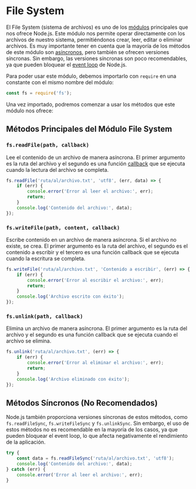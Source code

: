 # File System

El File System (sistema de archivos) es uno de los [módulos](Módulos.md) principales que nos ofrece Node.js. Este módulo nos permite operar directamente con los archivos de nuestro sistema, permitiéndonos crear, leer, editar o eliminar archivos. Es muy importante tener en cuenta que la mayoría de los métodos de este módulo son [asíncronos](Asincronía.md), pero también se ofrecen versiones síncronas. Sin embargo, las versiones síncronas son poco recomendables, ya que pueden bloquear el [event loop](Event%20Loop.md) de Node.js.

Para poder usar este módulo, debemos importarlo con `require` en una constante con el mismo nombre del módulo:

```js
const fs = require('fs');
```

Una vez importado, podremos comenzar a usar los métodos que este módulo nos ofrece:

## Métodos Principales del Módulo File System

### `fs.readFile(path, callback)`

Lee el contenido de un archivo de manera asíncrona. El primer argumento es la ruta del archivo y el segundo es una función [callback](Callbacks.md) que se ejecuta cuando la lectura del archivo se completa.

```js
fs.readFile('ruta/al/archivo.txt', 'utf8', (err, data) => {
    if (err) {
        console.error('Error al leer el archivo:', err);
        return;
    }
    console.log('Contenido del archivo:', data);
});
```

### `fs.writeFile(path, content, callback)`

Escribe contenido en un archivo de manera asíncrona. Si el archivo no existe, se crea. El primer argumento es la ruta del archivo, el segundo es el contenido a escribir y el tercero es una función callback que se ejecuta cuando la escritura se completa.

```js
fs.writeFile('ruta/al/archivo.txt', 'Contenido a escribir', (err) => {
    if (err) {
        console.error('Error al escribir el archivo:', err);
        return;
    }
    console.log('Archivo escrito con éxito');
});
```

### `fs.unlink(path, callback)`

Elimina un archivo de manera asíncrona. El primer argumento es la ruta del archivo y el segundo es una función callback que se ejecuta cuando el archivo se elimina.

```js
fs.unlink('ruta/al/archivo.txt', (err) => {
    if (err) {
        console.error('Error al eliminar el archivo:', err);
        return;
    }
    console.log('Archivo eliminado con éxito');
});
```

## Métodos Síncronos (No Recomendados)

Node.js también proporciona versiones síncronas de estos métodos, como `fs.readFileSync`, `fs.writeFileSync` y `fs.unlinkSync`. Sin embargo, el uso de estos métodos no es recomendable en la mayoría de los casos, ya que pueden bloquear el event loop, lo que afecta negativamente el rendimiento de la aplicación.

```js
try {
    const data = fs.readFileSync('ruta/al/archivo.txt', 'utf8');
    console.log('Contenido del archivo:', data);
} catch (err) {
    console.error('Error al leer el archivo:', err);
}
```
